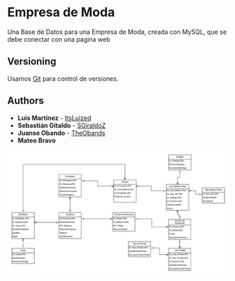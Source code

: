 # Empresa de Moda

Una Base de Datos para una Empresa de Moda, creada con MySQL, que se debe conectar con una pagina web

## Versioning

Usamos [Git](http://git-scm.com) para control de versiones. 

## Authors

* **Luis Martínez** - [ItsLuized](https://github.com/ItsLuized)
* **Sebastián Gitaldo** - [SGiraldoZ](https://github.com/SGiraldoZ)
* **Juanse Obando** - [TheObands](https://github.com/TheObands)
* **Mateo Bravo** 

![alt text](https://github.com/ItsLuized/EmpresaModa/blob/master/DiagramaLogicoRelacional.jpeg)